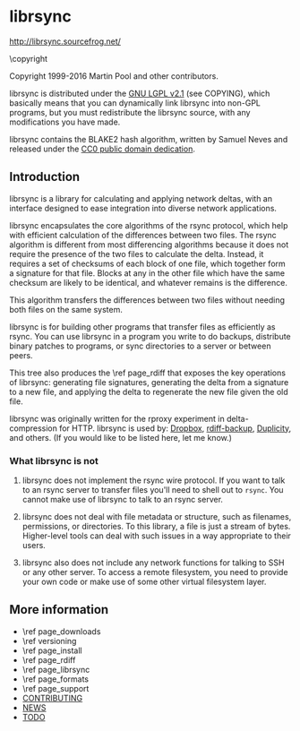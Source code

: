 # librsync

http://librsync.sourcefrog.net/

\copyright

Copyright 1999-2016 Martin Pool and other contributors.

librsync is distributed under the [GNU LGPL v2.1][LGPL] (see COPYING), which
basically means that you can dynamically link librsync into non-GPL programs,
but you must redistribute the librsync source, with any modifications you have
made.

[LGPL]: http://www.gnu.org/licenses/old-licenses/lgpl-2.1.en.html

librsync contains the BLAKE2 hash algorithm, written by Samuel Neves and
released under the [CC0 public domain dedication][CC0].

[CC0]: http://creativecommons.org/publicdomain/zero/1.0/


## Introduction

librsync is a library for calculating and applying network deltas, with an
interface designed to ease integration into diverse network applications.

librsync encapsulates the core algorithms of the rsync protocol, which help
with efficient calculation of the differences between two files. The rsync
algorithm is different from most differencing algorithms because it does not
require the presence of the two files to calculate the delta.  Instead, it
requires a set of checksums of each block of one file, which together form a
signature for that file.  Blocks at any in the other file which have the same
checksum are likely to be identical, and whatever remains is the difference.

This algorithm transfers the differences between two files without needing
both files on the same system.

librsync is for building other programs that transfer files as efficiently as
rsync. You can use librsync in a program you write to do backups, distribute
binary patches to programs, or sync directories to a server or between peers.

This tree also produces the \ref page_rdiff that exposes the key operations of
librsync: generating file signatures, generating the delta from a signature to
a new file, and applying the delta to regenerate the new file given the old
file.

librsync was originally written for the rproxy experiment in delta-compression
for HTTP. librsync is used by: [Dropbox](https://dropbox.com/),
[rdiff-backup](http://www.nongnu.org/rdiff-backup/),
[Duplicity](http://www.nongnu.org/duplicity/), and others. (If you would like
to be listed here, let me know.)

### What librsync is not

1. librsync does not implement the rsync wire protocol. If you want to talk to
an rsync server to transfer files you'll need to shell out to `rsync`. You
cannot make use of librsync to talk to an rsync server.

2. librsync does not deal with file metadata or structure, such as filenames,
permissions, or directories. To this library, a file is just a stream of
bytes. Higher-level tools can deal with such issues in a way appropriate to
their users.

3. librsync also does not include any network functions for talking to SSH or
any other server. To access a remote filesystem, you need to provide your own
code or make use of some other virtual filesystem layer.


## More information

* \ref page_downloads
* \ref versioning
* \ref page_install
* \ref page_rdiff
* \ref page_librsync
* \ref page_formats
* \ref page_support
* [CONTRIBUTING](CONTRIBUTING.md)
* [NEWS](NEWS.md)
* [TODO](TODO.md)
